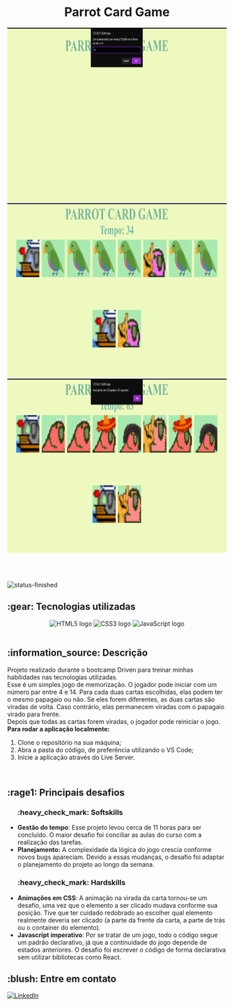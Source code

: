<h1 align="center">Parrot Card Game</h1>
<div align="center">
  <img src="./assets/images/logo1.png" height="400" />
  <img src="./assets/images/logo2.png"  height="400" />
  <img src="./assets/images/logo3.png"  height="400" />
</div>

<br><br>

![status-finished](https://user-images.githubusercontent.com/97575616/152926720-d042178b-24c0-4d6b-94fb-0ccbd3c082cc.svg)
<!-- ![status-in-progress](https://user-images.githubusercontent.com/97575616/153774620-d6a0a615-9d38-4402-ae72-20c52f8bbd5c.svg) -->

<h2> :gear: Tecnologias utilizadas</h2>
<div align="center">
  <img src="https://img.shields.io/badge/HTML5-282C34?logo=html5&logoColor=E34F26" alt="HTML5 logo" title="HTML5" height="35" />
  <img src="https://img.shields.io/badge/CSS3-282C34?logo=css3&logoColor=1572B6" alt="CSS3 logo" title="CSS3" height="35" />
  <img src="https://img.shields.io/badge/JavaScript-282C34?logo=javascript&logoColor=F7DF1E" alt="JavaScript logo" title="JavaScript" height="35" />
</div>

<br>

<h2>:information_source: Descrição</h2>
<p>
  Projeto realizado durante o bootcamp Driven para treinar minhas habilidades nas tecnologias utilizadas.
  <br>
  Esse é um simples jogo de memorização. O jogador pode iniciar com um número par entre 4 e 14. Para cada duas cartas escolhidas, elas podem ter o mesmo   papagaio ou não. Se eles forem diferentes, as duas cartas são viradas de volta. Caso contrário, elas permanecem viradas com o papagaio virado para       frente.
  <br>
  Depois que todas as cartas forem viradas, o jogador pode reiniciar o jogo.
  <br>
  <strong>Para rodar a aplicação localmente:</strong>
</p>
<ol>
   <li>Clone o repositório na sua máquina;</li>
   <li>Abra a pasta do código, de preferência utilizando o VS Code;</li>
   <li>Inicie a aplicação através do Live Server.</li>
</ol>

<br>

<h2>
   :rage1: Principais desafios
</h2>
<ul>
  <h3>:heavy_check_mark: Softskills</h3>
  <li>
    <strong>Gestão do tempo</strong>: Esse projeto levou cerca de 11 horas para ser concluído. O maior desafio foi conciliar as aulas
    do curso com a realização das tarefas.
  </li>
  <li>
    <strong>Planejamento:</strong> A complexidade da lógica do jogo crescia conforme novos bugs apareciam. Devido a essas mudanças, o desafio foi
    adaptar o planejamento do projeto ao longo da semana.
  </li>
  
  <h3>:heavy_check_mark: Hardskills</h3>
  <li>
    <strong>Animações em CSS</strong>: A animação na virada da carta tornou-se um desafio, uma vez que o elemento a ser clicado mudava conforme sua
    posição. Tive que ter cuidado redobrado ao escolher qual elemento realmente deveria ser clicado (a parte da frente da carta, a parte de trás ou
    o container do elemento).
  </li>
  <li>
    <strong>Javascript imperativo</strong>: Por se tratar de um jogo, todo o código segue um padrão declarativo, já que a continuidade do jogo depende
    de estados anteriores. O desafio foi escrever o código de forma declarativa sem utilizar bibliotecas como React.
  </li>
</ul>

<h2>:blush: Entre em contato</h2>

[![LinkedIn][linkedin-shield]][linkedin-url]

[linkedin-shield]: https://img.shields.io/badge/-LinkedIn-black.svg?style=for-the-badge&logo=linkedin&colorB=blue
[linkedin-url]: https://www.linkedin.com/in/danilo-leao-dev/
